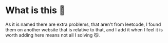 # What is this 🤔

As it is named there are extra problems, that aren't from leetcode, I found them on another website that is relative to that, and I add it when I feel it is worth adding here means not all I solving 😼.